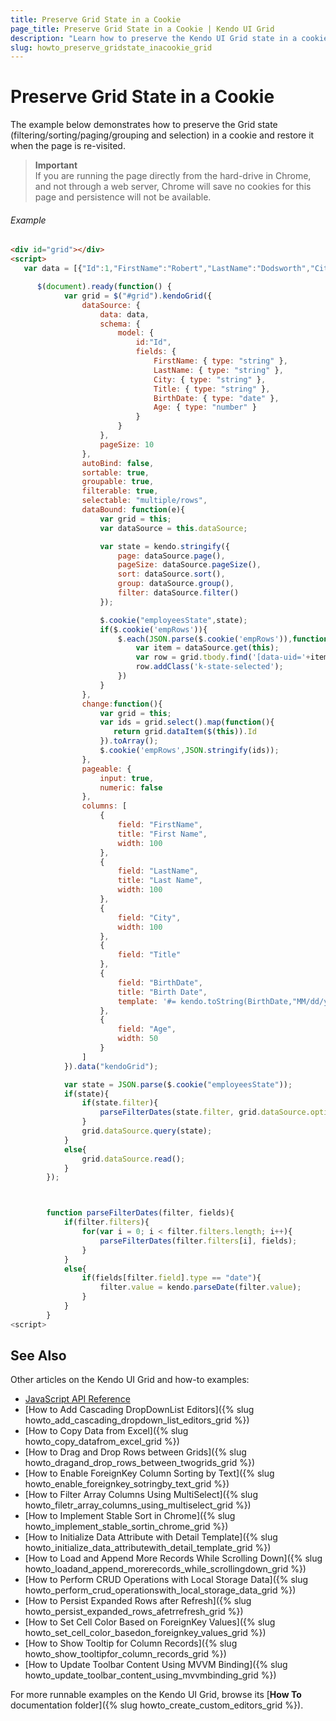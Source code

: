 ```yaml
---
title: Preserve Grid State in a Cookie
page_title: Preserve Grid State in a Cookie | Kendo UI Grid
description: "Learn how to preserve the Kendo UI Grid state in a cookie and restore it when the page is re-visited."
slug: howto_preserve_gridstate_inacookie_grid
---
```


# Preserve Grid State in a Cookie

The example below demonstrates how to preserve the Grid state (filtering/sorting/paging/grouping and selection) in a cookie and restore it when the page is re-visited.

> **Important**  
> If you are running the page directly from the hard-drive in Chrome, and not through a web server, Chrome will save no cookies for this page and persistence will not be available.

###### Example

```html
<div id="grid"></div>
<script>
   var data = [{"Id":1,"FirstName":"Robert","LastName":"Dodsworth","City":"Kirkland","Title":"Web Designer","BirthDate":"1963-07-01T21:00:00.000Z","Age":49},{"Id":2,"FirstName":"Andrew","LastName":"King","City":"London","Title":"Sales Manager","BirthDate":"1948-12-07T22:00:00.000Z","Age":64},{"Id":3,"FirstName":"Nancy","LastName":"Fuller","City":"Philadelphia","Title":"Technical Support","BirthDate":"1966-03-26T22:00:00.000Z","Age":46},{"Id":4,"FirstName":"Janet","LastName":"Leverling","City":"Boston","Title":"Web Designer","BirthDate":"1952-02-18T22:00:00.000Z","Age":60},{"Id":5,"FirstName":"Margaret","LastName":"Callahan","City":"Seattle","Title":"Vice President, Sales","BirthDate":"1963-07-01T21:00:00.000Z","Age":49},{"Id":6,"FirstName":"Anne","LastName":"King","City":"Tacoma","Title":"Technical Support","BirthDate":"1955-03-03T22:00:00.000Z","Age":57},{"Id":7,"FirstName":"Janet","LastName":"Callahan","City":"New York","Title":"Chief Execute Officer","BirthDate":"1966-03-26T22:00:00.000Z","Age":46},{"Id":8,"FirstName":"Robert","LastName":"Leverling","City":"New York","Title":"Software Developer","BirthDate":"1958-01-08T22:00:00.000Z","Age":54},{"Id":9,"FirstName":"Margaret","LastName":"Dodsworth","City":"Seattle","Title":"Vice President, Sales","BirthDate":"1952-02-18T22:00:00.000Z","Age":60},{"Id":10,"FirstName":"Robert","LastName":"Fuller","City":"Philadelphia","Title":"Software Developer","BirthDate":"1960-05-28T21:00:00.000Z","Age":52},{"Id":11,"FirstName":"Margaret","LastName":"Suyama","City":"Seattle","Title":"Chief Techical Officer","BirthDate":"1958-01-08T22:00:00.000Z","Age":54},{"Id":12,"FirstName":"Nancy","LastName":"Fuller","City":"Tacoma","Title":"Vice President, Sales","BirthDate":"1948-12-07T22:00:00.000Z","Age":64},{"Id":13,"FirstName":"Michael","LastName":"Suyama","City":"Redmond","Title":"Software Developer","BirthDate":"1966-03-26T22:00:00.000Z","Age":46},{"Id":14,"FirstName":"Nancy","LastName":"King","City":"Tacoma","Title":"Chief Techical Officer","BirthDate":"1952-02-18T22:00:00.000Z","Age":60},{"Id":15,"FirstName":"Margaret","LastName":"Dodsworth","City":"Philadelphia","Title":"Web Designer","BirthDate":"1966-01-26T22:00:00.000Z","Age":46},{"Id":16,"FirstName":"Michael","LastName":"Fuller","City":"Philadelphia","Title":"Software Developer","BirthDate":"1966-01-26T22:00:00.000Z","Age":46},{"Id":17,"FirstName":"Robert","LastName":"Buchanan","City":"Boston","Title":"Inside Sales Coordinator","BirthDate":"1960-05-28T21:00:00.000Z","Age":52},{"Id":18,"FirstName":"Michael","LastName":"Fuller","City":"New York","Title":"Sales Manager","BirthDate":"1952-02-18T22:00:00.000Z","Age":60},{"Id":19,"FirstName":"Nige","LastName":"White","City":"Tacoma","Title":"Chief Techical Officer","BirthDate":"1966-03-26T22:00:00.000Z","Age":46},{"Id":20,"FirstName":"Steven","LastName":"Davolio","City":"Kirkland","Title":"Accountant","BirthDate":"1966-03-26T22:00:00.000Z","Age":46},{"Id":21,"FirstName":"Nige","LastName":"Suyama","City":"Boston","Title":"Technical Support","BirthDate":"1958-01-08T22:00:00.000Z","Age":54},{"Id":22,"FirstName":"Andrew","LastName":"Dodsworth","City":"Boston","Title":"Chief Execute Officer","BirthDate":"1955-03-03T22:00:00.000Z","Age":57},{"Id":23,"FirstName":"Margaret","LastName":"King","City":"Kirkland","Title":"Software Developer","BirthDate":"1952-02-18T22:00:00.000Z","Age":60},{"Id":24,"FirstName":"Michael","LastName":"Fuller","City":"London","Title":"Technical Support","BirthDate":"1952-02-18T22:00:00.000Z","Age":60},{"Id":25,"FirstName":"Michael","LastName":"Dodsworth","City":"London","Title":"Accountant","BirthDate":"1937-09-18T21:00:00.000Z","Age":75},{"Id":26,"FirstName":"Janet","LastName":"Peacock","City":"Kirkland","Title":"Sales Representative","BirthDate":"1952-02-18T22:00:00.000Z","Age":60},{"Id":27,"FirstName":"Anne","LastName":"Dodsworth","City":"Tacoma","Title":"Web Designer","BirthDate":"1966-01-26T22:00:00.000Z","Age":46},{"Id":28,"FirstName":"Andrew","LastName":"Peacock","City":"London","Title":"Software Developer","BirthDate":"1948-12-07T22:00:00.000Z","Age":64},{"Id":29,"FirstName":"Andrew","LastName":"Buchanan","City":"Redmond","Title":"Accountant","BirthDate":"1958-01-08T22:00:00.000Z","Age":54},{"Id":30,"FirstName":"Andrew","LastName":"Callahan","City":"New York","Title":"Chief Techical Officer","BirthDate":"1937-09-18T21:00:00.000Z","Age":75},{"Id":31,"FirstName":"Andrew","LastName":"King","City":"Seattle","Title":"Sales Manager","BirthDate":"1958-01-08T22:00:00.000Z","Age":54},{"Id":32,"FirstName":"Robert","LastName":"Leverling","City":"Kirkland","Title":"Chief Execute Officer","BirthDate":"1948-12-07T22:00:00.000Z","Age":64},{"Id":33,"FirstName":"Anne","LastName":"Dodsworth","City":"New York","Title":"Sales Representative","BirthDate":"1955-03-03T22:00:00.000Z","Age":57},{"Id":34,"FirstName":"Steven","LastName":"King","City":"New York","Title":"Technical Support","BirthDate":"1948-12-07T22:00:00.000Z","Age":64},{"Id":35,"FirstName":"Anne","LastName":"Leverling","City":"Redmond","Title":"Web Designer","BirthDate":"1966-03-26T22:00:00.000Z","Age":46},{"Id":36,"FirstName":"Nige","LastName":"Davolio","City":"Kirkland","Title":"Chief Techical Officer","BirthDate":"1963-08-29T21:00:00.000Z","Age":49},{"Id":37,"FirstName":"Nancy","LastName":"Dodsworth","City":"Boston","Title":"Chief Techical Officer","BirthDate":"1963-08-29T21:00:00.000Z","Age":49},{"Id":38,"FirstName":"Laura","LastName":"Leverling","City":"Redmond","Title":"Web Designer","BirthDate":"1955-03-03T22:00:00.000Z","Age":57},{"Id":39,"FirstName":"Steven","LastName":"Dodsworth","City":"Redmond","Title":"Sales Manager","BirthDate":"1937-09-18T21:00:00.000Z","Age":75},{"Id":40,"FirstName":"Andrew","LastName":"Davolio","City":"Seattle","Title":"Sales Manager","BirthDate":"1963-08-29T21:00:00.000Z","Age":49},{"Id":41,"FirstName":"Anne","LastName":"Dodsworth","City":"Seattle","Title":"Vice President, Sales","BirthDate":"1958-01-08T22:00:00.000Z","Age":54},{"Id":42,"FirstName":"Nancy","LastName":"Callahan","City":"London","Title":"Chief Techical Officer","BirthDate":"1952-02-18T22:00:00.000Z","Age":60},{"Id":43,"FirstName":"Andrew","LastName":"Buchanan","City":"London","Title":"Vice President, Sales","BirthDate":"1966-01-26T22:00:00.000Z","Age":46},{"Id":44,"FirstName":"Michael","LastName":"Fuller","City":"New York","Title":"Accountant","BirthDate":"1963-08-29T21:00:00.000Z","Age":49},{"Id":45,"FirstName":"Nancy","LastName":"Suyama","City":"Tacoma","Title":"Chief Execute Officer","BirthDate":"1963-07-01T21:00:00.000Z","Age":49},{"Id":46,"FirstName":"Laura","LastName":"Leverling","City":"London","Title":"Inside Sales Coordinator","BirthDate":"1960-05-28T21:00:00.000Z","Age":52},{"Id":47,"FirstName":"Robert","LastName":"White","City":"Kirkland","Title":"Vice President, Sales","BirthDate":"1948-12-07T22:00:00.000Z","Age":64},{"Id":48,"FirstName":"Michael","LastName":"Suyama","City":"London","Title":"Sales Representative","BirthDate":"1958-01-08T22:00:00.000Z","Age":54},{"Id":49,"FirstName":"Nige","LastName":"King","City":"Philadelphia","Title":"Software Developer","BirthDate":"1963-08-29T21:00:00.000Z","Age":49},{"Id":50,"FirstName":"Nancy","LastName":"Peacock","City":"Kirkland","Title":"Technical Support","BirthDate":"1963-08-29T21:00:00.000Z","Age":49}];

      $(document).ready(function() {
            var grid = $("#grid").kendoGrid({
                dataSource: {
                    data: data,
                    schema: {
                        model: {
                            id:"Id",
                            fields: {
                                FirstName: { type: "string" },
                                LastName: { type: "string" },
                                City: { type: "string" },
                                Title: { type: "string" },
                                BirthDate: { type: "date" },
                                Age: { type: "number" }
                            }
                        }
                    },
                    pageSize: 10
                },
                autoBind: false,
                sortable: true,
                groupable: true,
                filterable: true,
                selectable: "multiple/rows",
                dataBound: function(e){
                    var grid = this;
                    var dataSource = this.dataSource;

                    var state = kendo.stringify({
                        page: dataSource.page(),
                        pageSize: dataSource.pageSize(),
                        sort: dataSource.sort(),
                        group: dataSource.group(),
                        filter: dataSource.filter()
                    });

                    $.cookie("employeesState",state);
                    if($.cookie('empRows')){
                        $.each(JSON.parse($.cookie('empRows')),function(){
                            var item = dataSource.get(this);
                            var row = grid.tbody.find('[data-uid='+item.uid+']');
                            row.addClass('k-state-selected');
                        })
                    }
                },
                change:function(){
                    var grid = this;
                    var ids = grid.select().map(function(){
                       return grid.dataItem($(this)).Id
                    }).toArray();
                    $.cookie('empRows',JSON.stringify(ids));
                },
                pageable: {
                    input: true,
                    numeric: false
                },
                columns: [
                    {
                        field: "FirstName",
                        title: "First Name",
                        width: 100
                    },
                    {
                        field: "LastName",
                        title: "Last Name",
                        width: 100
                    },
                    {
                        field: "City",
                        width: 100
                    },
                    {
                        field: "Title"
                    },
                    {
                        field: "BirthDate",
                        title: "Birth Date",
                        template: '#= kendo.toString(BirthDate,"MM/dd/yyyy") #'
                    },
                    {
                        field: "Age",
                        width: 50
                    }
                ]
            }).data("kendoGrid");

            var state = JSON.parse($.cookie("employeesState"));
            if(state){
                if(state.filter){
                    parseFilterDates(state.filter, grid.dataSource.options.schema.model.fields);
                }
                grid.dataSource.query(state);
            }
            else{
                grid.dataSource.read();
            }
        });



        function parseFilterDates(filter, fields){
            if(filter.filters){
                for(var i = 0; i < filter.filters.length; i++){
                    parseFilterDates(filter.filters[i], fields);
                }
            }
            else{
                if(fields[filter.field].type == "date"){
                    filter.value = kendo.parseDate(filter.value);
                }
            }
        }
<script>
```

## See Also

Other articles on the Kendo UI Grid and how-to examples:

* [JavaScript API Reference](/api/javascript/ui/grid)
* [How to Add Cascading DropDownList Editors]({% slug howto_add_cascading_dropdown_list_editors_grid %})
* [How to Copy Data from Excel]({% slug howto_copy_datafrom_excel_grid %})
* [How to Drag and Drop Rows between Grids]({% slug howto_dragand_drop_rows_between_twogrids_grid %})
* [How to Enable ForeignKey Column Sorting by Text]({% slug howto_enable_foreignkey_sotringby_text_grid %})
* [How to Filter Array Columns Using MultiSelect]({% slug howto_filetr_array_columns_using_multiselect_grid %})
* [How to Implement Stable Sort in Chrome]({% slug howto_implement_stable_sortin_chrome_grid %})
* [How to Initialize Data Attribute with Detail Template]({% slug howto_initialize_data_attributewith_detail_template_grid %})
* [How to Load and Append More Records While Scrolling Down]({% slug howto_loadand_append_morerecords_while_scrollingdown_grid %})
* [How to Perform CRUD Operations with Local Storage Data]({% slug howto_perform_crud_operationswith_local_storage_data_grid %})
* [How to Persist Expanded Rows after Refresh]({% slug howto_persist_expanded_rows_afetrrefresh_grid %})
* [How to Set Cell Color Based on ForeignKey Values]({% slug howto_set_cell_color_basedon_foreignkey_values_grid %})
* [How to Show Tooltip for Column Records]({% slug howto_show_tooltipfor_column_records_grid %})
* [How to Update Toolbar Content Using MVVM Binding]({% slug howto_update_toolbar_content_using_mvvmbinding_grid %})

For more runnable examples on the Kendo UI Grid, browse its [**How To** documentation folder]({% slug howto_create_custom_editors_grid %}).
